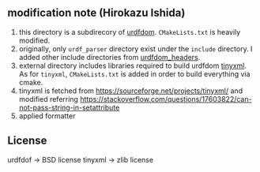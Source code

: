 ## modification note (Hirokazu Ishida)
1. this directory is a subdirecory of [urdfdom](https://github.com/ros/urdfdom). `CMakeLists.txt` is heavily modified. 
2. originally, only `urdf_parser` directory exist under the `include` directory. I added other include directories from [urdfdom_headers](https://github.com/ros/urdfdom_headers). 
3. external directory includes libraries required to build urdfdom [tinyxml](http://www.grinninglizard.com/tinyxml/). As for `tinyxml`, `CMakeLists.txt` is added in order to build everything via cmake. 
4. tinyxml is fetched from https://sourceforge.net/projects/tinyxml/ and modified referring https://stackoverflow.com/questions/17603822/can-not-pass-string-in-setattribute
5. applied formatter

## License
urdfdof -> BSD license
tinyxml -> zlib license
